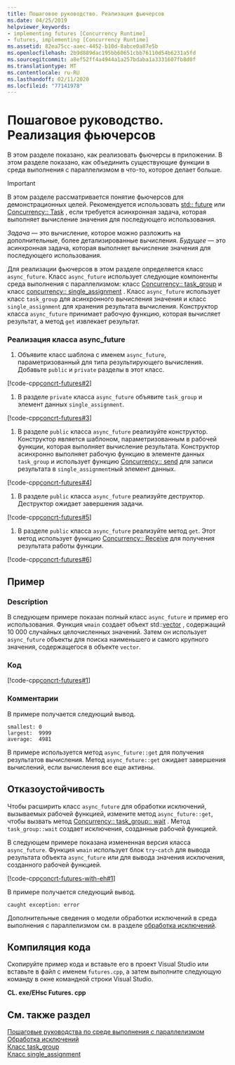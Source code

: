 ```yaml
---
title: Пошаговое руководство. Реализация фьючерсов
ms.date: 04/25/2019
helpviewer_keywords:
- implementing futures [Concurrency Runtime]
- futures, implementing [Concurrency Runtime]
ms.assetid: 82ea75cc-aaec-4452-b10d-8abce0a87e5b
ms.openlocfilehash: 2b9d889dac195bb60651cbb76110d54b6231a5fd
ms.sourcegitcommit: a8ef52ff4a4944a1a257bdaba1a3331607fb8d0f
ms.translationtype: MT
ms.contentlocale: ru-RU
ms.lasthandoff: 02/11/2020
ms.locfileid: "77141978"
---
```

# <a name="walkthrough-implementing-futures"></a>Пошаговое руководство. Реализация фьючерсов

В этом разделе показано, как реализовать фьючерсы в приложении. В этом разделе показано, как объединить существующие функции в среда выполнения с параллелизмом в что-то, которое делает больше.

> [!IMPORTANT]
> В этом разделе рассматривается понятие фьючерсов для демонстрационных целей. Рекомендуется использовать [std:: future](../../standard-library/future-class.md) или [Concurrency:: Task](../../parallel/concrt/reference/task-class.md) , если требуется асинхронная задача, которая выполняет вычисление значения для последующего использования.

*Задача* — это вычисление, которое можно разложить на дополнительные, более детализированные вычисления. *Будущее* — это асинхронная задача, которая выполняет вычисление значения для последующего использования.

Для реализации фьючерсов в этом разделе определяется класс `async_future`. Класс `async_future` использует следующие компоненты среда выполнения с параллелизмом: класс [Concurrency:: task_group](reference/task-group-class.md) и класс [concurrency:: single_assignment](../../parallel/concrt/reference/single-assignment-class.md) . Класс `async_future` использует класс `task_group` для асинхронного вычисления значения и класс `single_assignment` для хранения результата вычисления. Конструктор класса `async_future` принимает рабочую функцию, которая вычисляет результат, а метод `get` извлекает результат.

### <a name="to-implement-the-async_future-class"></a>Реализация класса async_future

1. Объявите класс шаблона с именем `async_future`, параметризованный для типа результирующего вычисления. Добавьте `public` и `private` разделы в этот класс.

[!code-cpp[concrt-futures#2](../../parallel/concrt/codesnippet/cpp/walkthrough-implementing-futures_1.cpp)]

1. В разделе `private` класса `async_future` объявите `task_group` и элемент данных `single_assignment`.

[!code-cpp[concrt-futures#3](../../parallel/concrt/codesnippet/cpp/walkthrough-implementing-futures_2.cpp)]

1. В разделе `public` класса `async_future` реализуйте конструктор. Конструктор является шаблоном, параметризованным в рабочей функции, которая выполняет вычисление результата. Конструктор асинхронно выполняет рабочую функцию в элементе данных `task_group` и использует функцию [Concurrency:: send](reference/concurrency-namespace-functions.md#send) для записи результата в `single_assignment`ный элемент данных.

[!code-cpp[concrt-futures#4](../../parallel/concrt/codesnippet/cpp/walkthrough-implementing-futures_3.cpp)]

1. В разделе `public` класса `async_future` реализуйте деструктор. Деструктор ожидает завершения задачи.

[!code-cpp[concrt-futures#5](../../parallel/concrt/codesnippet/cpp/walkthrough-implementing-futures_4.cpp)]

1. В разделе `public` класса `async_future` реализуйте метод `get`. Этот метод использует функцию [Concurrency:: Receive](reference/concurrency-namespace-functions.md#receive) для получения результата работы функции.

[!code-cpp[concrt-futures#6](../../parallel/concrt/codesnippet/cpp/walkthrough-implementing-futures_5.cpp)]

## <a name="example"></a>Пример

### <a name="description"></a>Description

В следующем примере показан полный класс `async_future` и пример его использования. Функция `wmain` создает объект std::[vector](../../standard-library/vector-class.md) , содержащий 10 000 случайных целочисленных значений. Затем он использует `async_future` объекты для поиска наименьшего и самого крупного значения, содержащегося в объекте `vector`.

### <a name="code"></a>Код

[!code-cpp[concrt-futures#1](../../parallel/concrt/codesnippet/cpp/walkthrough-implementing-futures_6.cpp)]

### <a name="comments"></a>Комментарии

В примере получается следующий вывод.

```Output
smallest: 0
largest:  9999
average:  4981
```

В примере используется метод `async_future::get` для получения результатов вычисления. Метод `async_future::get` ожидает завершения вычислений, если вычисления все еще активны.

## <a name="robust-programming"></a>Отказоустойчивость

Чтобы расширить класс `async_future` для обработки исключений, вызываемых рабочей функцией, измените метод `async_future::get`, чтобы вызвать метод [Concurrency:: task_group:: wait](reference/task-group-class.md#wait) . Метод `task_group::wait` создает исключения, созданные рабочей функцией.

В следующем примере показана измененная версия класса `async_future`. Функция `wmain` использует блок `try`-`catch` для вывода результата объекта `async_future` или для вывода значения исключения, созданного рабочей функцией.

[!code-cpp[concrt-futures-with-eh#1](../../parallel/concrt/codesnippet/cpp/walkthrough-implementing-futures_7.cpp)]

В примере получается следующий вывод.

```Output
caught exception: error
```

Дополнительные сведения о модели обработки исключений в среда выполнения с параллелизмом см. в разделе [обработка исключений](../../parallel/concrt/exception-handling-in-the-concurrency-runtime.md).

## <a name="compiling-the-code"></a>Компиляция кода

Скопируйте пример кода и вставьте его в проект Visual Studio или вставьте в файл с именем `futures.cpp`, а затем выполните следующую команду в окне командной строки Visual Studio.

**CL. exe/EHsc Futures. cpp**

## <a name="see-also"></a>См. также раздел

[Пошаговые руководства по среде выполнения с параллелизмом](../../parallel/concrt/concurrency-runtime-walkthroughs.md)<br/>
[Обработка исключений](../../parallel/concrt/exception-handling-in-the-concurrency-runtime.md)<br/>
[Класс task_group](reference/task-group-class.md)<br/>
[Класс single_assignment](../../parallel/concrt/reference/single-assignment-class.md)
